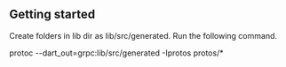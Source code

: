 ## Getting started
Create folders in lib dir as lib/src/generated.
Run the following command.

protoc --dart_out=grpc:lib/src/generated -Iprotos protos/*